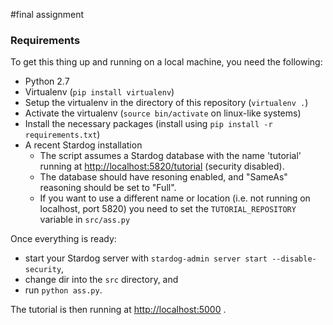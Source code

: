 #final assignment


### Requirements

To get this thing up and running on a local machine, you need the following:

* Python 2.7
* Virtualenv (`pip install virtualenv`)
* Setup the virtualenv in the directory of this repository (`virtualenv .`)
* Activate the virtualenv (`source bin/activate` on linux-like systems)
* Install the necessary packages (install using `pip install -r requirements.txt`)
* A recent Stardog installation
	* The script assumes a Stardog database with the name 'tutorial' running at <http://localhost:5820/tutorial> (security disabled).
	* The database should have resoning enabled, and "SameAs" reasoning should be set to "Full".
	* If you want to use a different name or location (i.e. not running on localhost, port 5820) you need to set the `TUTORIAL_REPOSITORY` variable in `src/ass.py`

Once everything is ready:

* start your Stardog server with `stardog-admin server start --disable-security`,
* change dir into the `src` directory, and
* run `python ass.py`.

The tutorial is then running at <http://localhost:5000> .
